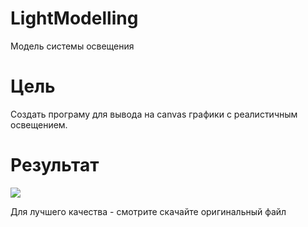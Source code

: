 # LightModelling
Модель системы освещения

# Цель
Создать програму для вывода на canvas графики с реалистичным освещением.

# Результат
<img src="https://wmpics.pics/di-J980.gif"></img>

Для лучшего качества - смотрите скачайте оригинальный файл

